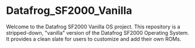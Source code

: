# Datafrog_SF2000_Vanilla
Welcome to the Datafrog SF2000 Vanilla OS project. This repository is a stripped-down, "vanilla" version of the Datafrog SF2000 Operating System. It provides a clean slate for users to customize and add their own ROMs.
